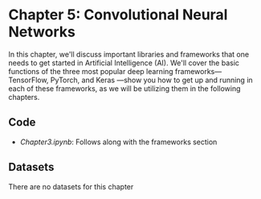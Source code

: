 # Chapter 5: Convolutional Neural Networks

In this chapter, we'll discuss important libraries and frameworks that one needs to get started in Artificial Intelligence (AI). We'll cover the basic functions of the three most popular deep learning frameworks—TensorFlow, PyTorch, and Keras —show you how to get up and running in each of these frameworks, as we will be utilizing them in the following chapters.
## Code

- *Chapter3.ipynb*: Follows along with the frameworks section

## Datasets

There are no datasets for this chapter
